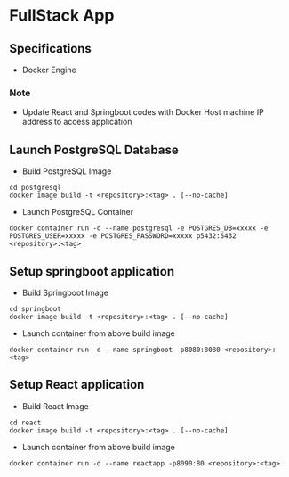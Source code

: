 # FullStack App
## Specifications
- Docker Engine

### Note
- Update React and Springboot codes with Docker Host machine IP address to access application

## Launch PostgreSQL Database
- Build PostgreSQL Image
```
cd postgresql
docker image build -t <repository>:<tag> . [--no-cache]
```
- Launch PostgreSQL Container
```
docker container run -d --name postgresql -e POSTGRES_DB=xxxxx -e POSTGRES_USER=xxxxx -e POSTGRES_PASSWORD=xxxxx p5432:5432 <repository>:<tag>
```


## Setup springboot application
- Build Springboot Image
```
cd springboot
docker image build -t <repository>:<tag> . [--no-cache]
```
- Launch container from above build image
```
docker container run -d --name springboot -p8080:8080 <repository>:<tag>
```

## Setup React application
- Build React Image
```
cd react
docker image build -t <repository>:<tag> . [--no-cache]
```
- Launch container from above build image
```
docker container run -d --name reactapp -p8090:80 <repository>:<tag>
```
